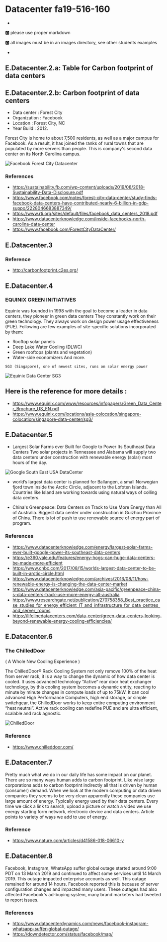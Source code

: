 # Datacenter fa19-516-160

+
:o2: please use proper markdown

:o2: all images must be in an images directory, see other students examples

+

## E.Datacenter.2.a: Table for Carbon footprint of data centers

## E.Datacenter.2.b: Carbon footprint of data centers
* Data center   : Forest City
* Organization  : Facebook
* Location      : Forest City, NC
* Year Build    : 2012.

Forest City is home to about 7,500 residents, as well as a major campus for Facebook. 
As a result, it has joined the ranks of rural towns that are populated by more servers than people. This is company's 
second  data center on its North Carolina campus.

![Facebook Forest City Datacenter](images/FBNC.png)


### References
* <https://sustainability.fb.com/wp-content/uploads/2019/08/2018-Sustainability-Data-Disclosure.pdf>
* <https://www.facebook.com/notes/forest-city-data-center/study-finds-facebook-data-centers-have-contributed-nearly-6-billion-in-gdp-suppo/2228046683887349/>
* <https://www.rti.org/sites/default/files/facebook_data_centers_2018.pdf>
* <https://www.datacenterknowledge.com/inside-facebooks-north-carolina-data-center>
* <https://www.facebook.com/ForestCityDataCenter/>

## E.Datacenter.3

### Reference
*  <http://carbonfootprint.c2es.org/>

## E.Datacenter.4
   ### EQUINIX GREEN INITIATIVES
   Equinix was founded in 1998 with the goal to become a leader in data centers, they pioneer in green data centers
   They constantly work on their green technology. They always work on design power usage effectiveness (PUE).
   Following are few examples of site-specific solutions  incorporated by them:
   
   * Rooftop solar panels
   * Deep Lake Water Cooling (DLWC)
   * Green rooftops (plants and vegetation)
   * Water-side economizers
   And more.
    
    SG3 (Singapore), one of newest sites, runs on solar energy power
    
    
![Equinix Data Center SG3](images/Equinix%20Data%20Center%20SG3.png)    
## Here is the reference for more details :
*   <https://www.equinix.com/www/resources/infopapers/Green_Data_Center_Brochure_US_EN.pdf>
*   <https://www.equinix.com/locations/asia-colocation/singapore-colocation/singapore-data-center/sg3/>

   
## E.Datacenter.5
* Largest Solar Farms ever Built for Google to Power Its Southeast Data Centers
Two solar projects in Tennessee and Alabama  will supply two data centers under construction with renewable energy (solar) most hours of the day.

![Google South East USA DataCenter](images/GoogleSE.png)

* world’s largest data center is planned for Ballangen, a small Norwegian fjord town inside the Arctic Circle, adjacent to the Lofoten Islands.
Countries like Island are working towards using natural ways of colling data centers.

* China's Greenpeace:  Data Centers on Track to Use More Energy than All of Australia. Biggest data center under construction in  Guizhou Province of China.
There is lot of push to use renewable source of energy part of program.
### References

*  <https://www.datacenterknowledge.com/energy/largest-solar-farms-ever-built-google-power-its-southeast-data-centers>
*  <https://e360.yale.edu/features/energy-hogs-can-huge-data-centers-be-made-more-efficient>
*  <https://www.cnbc.com/2017/08/15/worlds-largest-data-center-to-be-built-in-arctic-circle.html>
*  <https://www.datacenterknowledge.com/archives/2016/08/11/how-renewable-energy-is-changing-the-data-center-market>
*  <https://www.datacenterknowledge.com/asia-pacific/greenpeace-china-s-data-centers-track-use-more-energy-all-australia>
*  <https://www.researchgate.net/publication/270758358_Best_practice_case_studies_for_energy_efficient_IT_and_infrastructure_for_data_centres_and_server_rooms>
*  <https://lifelinedatacenters.com/data-center/green-data-centers-looking-beyond-renewable-energy-cooling-efficiencies/>


## E.Datacenter.6
### The ChilledDoor 
( A Whole New Cooling Experience )

The ChilledDoor® Rack Cooling System not only remove 100% of the heat from server rack, it is a way to change the dynamic of how data center is cooled.
It uses advanced technology “Active” rear door heat exchanger technology, by this cooling system becomes a dynamic entity, reacting to minute by minute changes in compute loads of up to 75kW. 
It can cool advanced High Performance Computers, high end storage, or simple switchgear, the ChilledDoor works to keep entire computing environment “heat neutral”.
Active rack cooling can redefine PUE and are ultra efficient, scalable and rack agnostic.


![ChilledDoor](images/ChillD.png)

### Reference
*  <https://www.chilleddoor.com/>

## E.Datacenter.7
Pretty much what we do in our daily life has some impact on our planet. There are so many ways human adds to carbon footprint. 
Like wise large corporations adds to carbon footprint indirectly all that is driven by human (consumer) demand. When we look at the modern computing or data driven companies they seems to be very clean apparently these companies use large amount of energy.
Typically energy used by their data centers. Every time we click a link to search, upload a picture or watch a video we use energy starting form network, electronic device and data centers.
Article points to variety of ways we add to use of energy. 

### Reference
*  <https://www.nature.com/articles/d41586-018-06610-y>

## E.Datacenter.8   
   Facebook, Instagram, WhatsApp suffer global outage started around 9:00 PDT on 13 March 2019 and continued to affect some services until 14 March 2019. This outage impacted enterprise accounts as well.
   This outage remained for around 14 hours.
   Facebook reported this is because of server configuration changes and impacted many users.
   These outages had also affected Facebook's ad-buying system, many brand marketers had tweeted to report issues. 
   
### References
*  <https://www.datacenterdynamics.com/news/facebook-instagram-whatsapp-suffer-global-outage/>
*  <https://downdetector.com/status/facebook/map/>

   